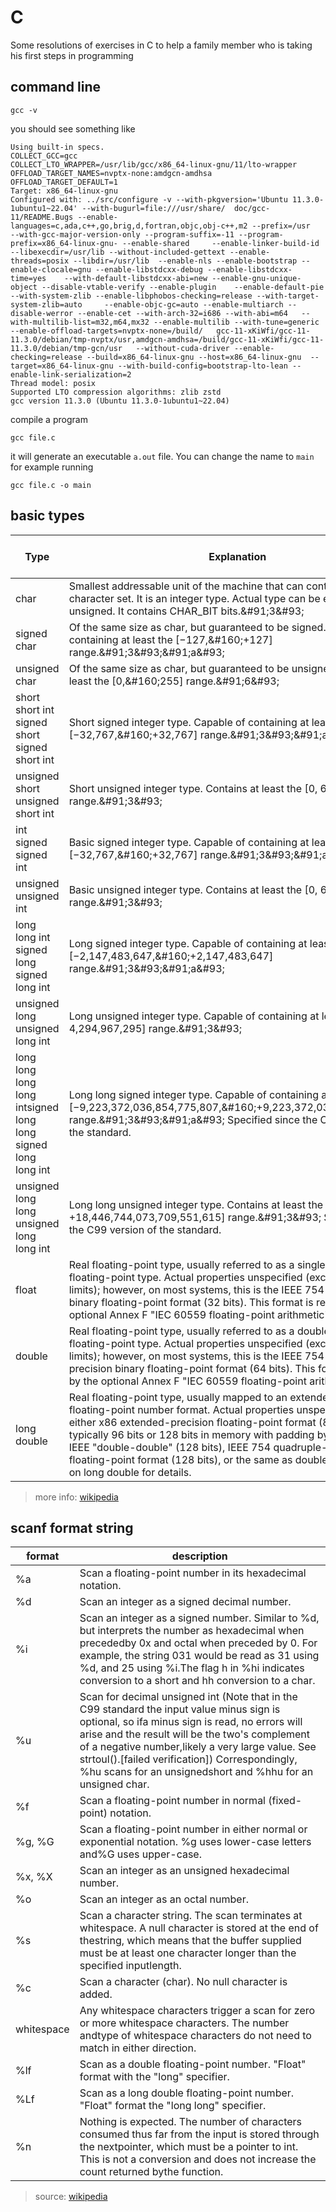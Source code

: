 # C

Some resolutions of exercises in C to help a family member who is taking his first steps in programming

## command line

    gcc -v 

you should see something like

    Using built-in specs.
    COLLECT_GCC=gcc
    COLLECT_LTO_WRAPPER=/usr/lib/gcc/x86_64-linux-gnu/11/lto-wrapper
    OFFLOAD_TARGET_NAMES=nvptx-none:amdgcn-amdhsa
    OFFLOAD_TARGET_DEFAULT=1
    Target: x86_64-linux-gnu
    Configured with: ../src/configure -v --with-pkgversion='Ubuntu 11.3.0-1ubuntu1~22.04' --with-bugurl=file:///usr/share/  doc/gcc-11/README.Bugs --enable-languages=c,ada,c++,go,brig,d,fortran,objc,obj-c++,m2 --prefix=/usr   --with-gcc-major-version-only --program-suffix=-11 --program-prefix=x86_64-linux-gnu- --enable-shared     --enable-linker-build-id --libexecdir=/usr/lib --without-included-gettext --enable-threads=posix --libdir=/usr/lib  --enable-nls --enable-bootstrap --enable-clocale=gnu --enable-libstdcxx-debug --enable-libstdcxx-time=yes    --with-default-libstdcxx-abi=new --enable-gnu-unique-object --disable-vtable-verify --enable-plugin    --enable-default-pie --with-system-zlib --enable-libphobos-checking=release --with-target-system-zlib=auto     --enable-objc-gc=auto --enable-multiarch --disable-werror --enable-cet --with-arch-32=i686 --with-abi=m64   --with-multilib-list=m32,m64,mx32 --enable-multilib --with-tune=generic --enable-offload-targets=nvptx-none=/build/   gcc-11-xKiWfi/gcc-11-11.3.0/debian/tmp-nvptx/usr,amdgcn-amdhsa=/build/gcc-11-xKiWfi/gcc-11-11.3.0/debian/tmp-gcn/usr   --without-cuda-driver --enable-checking=release --build=x86_64-linux-gnu --host=x86_64-linux-gnu  --target=x86_64-linux-gnu --with-build-config=bootstrap-lto-lean --enable-link-serialization=2
    Thread model: posix
    Supported LTO compression algorithms: zlib zstd
    gcc version 11.3.0 (Ubuntu 11.3.0-1ubuntu1~22.04) 

compile a program

    gcc file.c

it will generate an executable `a.out` file. You can change the name to `main` for example running

    gcc file.c -o main

## basic types

| Type | Explanation| Minimum size \(bits\)| Format specifier| Range| Suffix for decimal constants |
| ---|---|---|---|---|---|
| char | Smallest addressable unit of the machine that can contain basic character set\. It is an integer type\. Actual type can be either signed or unsigned\. It contains CHAR\_BIT bits\.&\#91;3&\#93; | 8 | %c | CHAR\_MIN / CHAR\_MAX | n/a | 
| signed char | Of the same size as char, but guaranteed to be signed\. Capable of containing at least the \[−127,&\#160;\+127\] range\.&\#91;3&\#93;&\#91;a&\#93; | 8 | %c \(or %hhi for numerical output\) | SCHAR\_MIN / SCHAR\_MAX&\#91;5&\#93; | n/a
| unsigned char | Of the same size as char, but guaranteed to be unsigned\. Contains at least the \[0,&\#160;255\] range\.&\#91;6&\#93; | 8 | %c \(or %hhu for numerical output\) | 0 / UCHAR\_MAX | n/a
| short short int signed short signed short int | Short signed integer type\. Capable of containing at least the \[−32,767,&\#160;\+32,767\] range\.&\#91;3&\#93;&\#91;a&\#93; | 16 | %hi or %hd | SHRT\_MIN / SHRT\_MAX | n/a
| unsigned short unsigned short int | Short unsigned integer type\. Contains at least the \[0, 65,535\] range\.&\#91;3&\#93; | 16 | %hu | 0 / USHRT\_MAX | n/a
| int signed signed int | Basic signed integer type\. Capable of containing at least the \[−32,767,&\#160;\+32,767\] range\.&\#91;3&\#93;&\#91;a&\#93; | 16 | %i or %d | INT\_MIN / INT\_MAX | none
| unsigned unsigned int | Basic unsigned integer type\. Contains at least the \[0, 65,535\] range\.&\#91;3&\#93; | 16 | %u | 0 / UINT\_MAX | u or U
| long long int signed long signed long int | Long signed integer type\. Capable of containing at least the \[−2,147,483,647,&\#160;\+2,147,483,647\] range\.&\#91;3&\#93;&\#91;a&\#93; | 32 | %li or %ld | LONG\_MIN / LONG\_MAX | l or L&\#91;7&\#93;
| unsigned long unsigned long int | Long unsigned integer type\. Capable of containing at least the \[0, 4,294,967,295\] range\.&\#91;3&\#93; | 32 | %lu | 0 / ULONG\_MAX | both u or U and l or L
| long long long long intsigned long long signed long long int | Long long signed integer type\. Capable of containing at least the \[−9,223,372,036,854,775,807,&\#160;\+9,223,372,036,854,775,807\] range\.&\#91;3&\#93;&\#91;a&\#93; Specified since the C99 version of the standard\. | 64 | %lli or %lld | LLONG\_MIN / LLONG\_MAX | ll or LL
| unsigned long long unsigned long long int | Long long unsigned integer type\. Contains at least the \[0, \+18,446,744,073,709,551,615\] range\.&\#91;3&\#93; Specified since the C99 version of the standard\. | 64 | %llu | 0 / ULLONG\_MAX | both u or U and ll or LL
| float | Real floating\-point type, usually referred to as a single\-precision floating\-point type\. Actual properties unspecified \(except minimum limits\); however, on most systems, this is the IEEE 754 single\-precision binary floating\-point format \(32 bits\)\. This format is required by the optional Annex F "IEC 60559 floating\-point arithmetic"\. | | Converting from text:&\#91;b&\#93;%f %F%g %G%e %E%a %A | | f or F
| double | Real floating\-point type, usually referred to as a double\-precision floating\-point type\. Actual properties unspecified \(except minimum limits\); however, on most systems, this is the IEEE 754 double\-precision binary floating\-point format \(64 bits\)\. This format is required by the optional Annex F "IEC 60559 floating\-point arithmetic"\ | | %lf %lF%lg %lG%le %lE%la %lA&\#91;c&\#93; | |
| long double | Real floating\-point type, usually mapped to an extended precision floating\-point number format\. Actual properties unspecified\. It can be either x86 extended\-precision floating\-point format \(80 bits, but typically 96 bits or 128 bits in memory with padding bytes\), the non\-IEEE "double\-double" \(128 bits\), IEEE 754 quadruple\-precision floating\-point format \(128 bits\), or the same as double\. See the article on long double for details\. | | %Lf %LF%Lg %LG%Le %LE%La %LA&\#91;c&\#93; | l or L
 
> more info: [wikipedia](https://en.wikipedia.org/wiki/C_data_types)
                        
## scanf format string

| format | description |
| -- | -- |
| %a | Scan a floating-point number in its hexadecimal notation. |
| %d | Scan an integer as a signed decimal number. |
| %i | Scan an integer as a signed number. Similar to %d, but interprets the number as hexadecimal when precededby 0x and octal when preceded by 0. For example, the string 031 would be read as 31 using %d, and 25 using %i.The flag h in %hi indicates conversion to a short and hh conversion to a char. |
| %u | Scan for decimal unsigned int (Note that in the C99 standard the input value minus sign is optional, so ifa minus sign is read, no errors will arise and the result will be the two's complement of a negative number,likely a very large value. See strtoul().[failed verification]) Correspondingly, %hu scans for an unsignedshort and %hhu for an unsigned char. |
| %f | Scan a floating-point number in normal (fixed-point) notation. |
| %g, %G | Scan a floating-point number in either normal or exponential notation. %g uses lower-case letters and%G uses upper-case. |
| %x, %X | Scan an integer as an unsigned hexadecimal number. |
| %o | Scan an integer as an octal number. |
| %s | Scan a character string. The scan terminates at whitespace. A null character is stored at the end of thestring, which means that the buffer supplied must be at least one character longer than the specified inputlength. |
| %c | Scan a character (char). No null character is added. |
| whitespace | Any whitespace characters trigger a scan for zero or more whitespace characters. The number andtype of whitespace characters do not need to match in either direction. |
| %lf | Scan as a double floating-point number. "Float" format with the "long" specifier. |
| %Lf | Scan as a long double floating-point number. "Float" format the "long long" specifier. |
| %n | Nothing is expected. The number of characters consumed thus far from the input is stored through the nextpointer, which must be a pointer to int. This is not a conversion and does not increase the count returned bythe function. |

> source: [wikipedia](https://en.wikipedia.org/wiki/Scanf_format_string)
